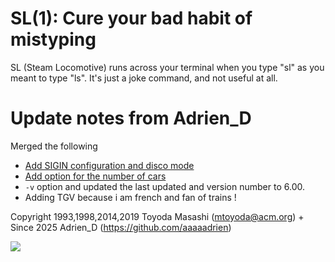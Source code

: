 SL(1): Cure your bad habit of mistyping
=======================================

SL (Steam Locomotive) runs across your terminal when you type "sl" as
you meant to type "ls". It's just a joke command, and not useful at
all.

# Update notes from Adrien_D
Merged the following 
- [Add SIGIN configuration and disco mode](https://github.com/mtoyoda/sl/pull/55)
- [Add option for the number of cars](https://github.com/mtoyoda/sl/pull/56)
- `-v` option and updated the last updated and version number to 6.00.
- Adding TGV because i am french and fan of trains !

Copyright 1993,1998,2014,2019 Toyoda Masashi (mtoyoda@acm.org) + Since 2025 Adrien_D (https://github.com/aaaaadrien)

![](demo.gif)
